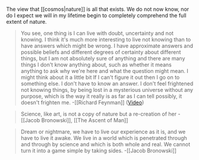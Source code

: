 The view that [[cosmos|nature]] is all that exists. We do not now know, nor do I expect we will in my lifetime begin to completely comprehend the full extent of nature.

>You see, one thing is I can live with doubt, uncertainty and not knowing. I think it's much more interesting to live not knowing than to have answers which might be wrong. I have approximate answers and possible beliefs and different degrees of certainty about different things, but I am not absolutely sure of anything and there are many things I don't know anything about, such as whether it means anything to ask why we're here and what the question might mean. I might think about it a little bit If I can't figure it out then I go on to something else. I don't have to know an answer. I don't feel frightened not knowing things, by being lost in a mysterious universe without any purpose, which is the way it really is as far as I can tell possibly, it doesn't frighten me. 
>-[[Richard Feynman]] ([Video](https://www.youtube.com/watch?v=E1RqTP5Unr4))

>Science, like art, is not a copy of nature but a re-creation of her
>-[[Jacob Bronowski]], [[The Ascent of Man]]

>Dream or nightmare, we have to live our experience as it is, and we have to live it awake. We live in a world which is penetrated through and through by science and which is both whole and real. We cannot turn it into a game simple by taking sides.
>-[[Jacob Bronowski]]